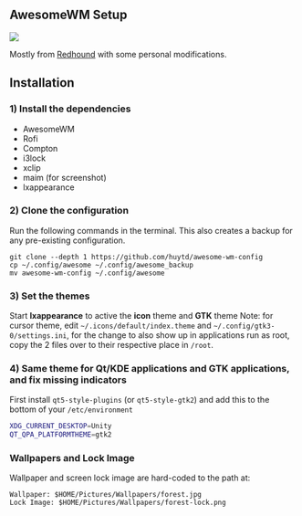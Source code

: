 ## AwesomeWM Setup

![](screenshot.png)

Mostly from [Redhound](https://github.com/Purhan/dotfiles/tree/master/RICE/redhound) with some personal modifications.

## Installation

### 1) Install the dependencies

- AwesomeWM
- Rofi
- Compton
- i3lock
- xclip
- maim (for screenshot)
- lxappearance

### 2) Clone the configuration

Run the following commands in the terminal. This also creates a backup for any pre-existing configuration.

```
git clone --depth 1 https://github.com/huytd/awesome-wm-config
cp ~/.config/awesome ~/.config/awesome_backup
mv awesome-wm-config ~/.config/awesome
```

### 3) Set the themes

Start **lxappearance** to active the **icon** theme and **GTK** theme
Note: for cursor theme, edit `~/.icons/default/index.theme` and `~/.config/gtk3-0/settings.ini`, for the change to also show up in applications run as root, copy the 2 files over to their respective place in `/root`.

### 4) Same theme for Qt/KDE applications and GTK applications, and fix missing indicators

First install `qt5-style-plugins` (or `qt5-style-gtk2`) and add this to the bottom of your `/etc/environment`

```bash
XDG_CURRENT_DESKTOP=Unity
QT_QPA_PLATFORMTHEME=gtk2
```

### Wallpapers and Lock Image

Wallpaper and screen lock image are hard-coded to the path at:

```
Wallpaper: $HOME/Pictures/Wallpapers/forest.jpg
Lock Image: $HOME/Pictures/Wallpapers/forest-lock.png
```
